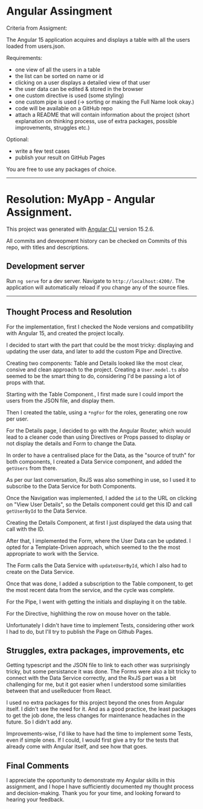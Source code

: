 # Angular Assingment

Criteria from Assigment:

The Angular 15 application acquires and displays a table with all the users loaded from users.json. 

Requirements:
 -  one view of all the users in a table
 -  the list can be sorted on name or id
 -  clicking on a user displays a detailed view of that user
 -  the user data can be edited & stored in the browser
 -  one custom directive is used (some styling)
 -  one custom pipe is used (-> sorting or making the Full Name look okay.)
 -  code will be available on a GitHub repo
 -  attach a README that will contain information about the project (short explanation on thinking process, use of extra packages, possible improvements, struggles etc.)

Optional:
 - write a few test cases
 - publish your result on GitHub Pages

You are free to use any packages of choice.


---


# Resolution: MyApp - Angular Assignment.

This project was generated with [Angular CLI](https://github.com/angular/angular-cli) version 15.2.6.

All commits and deveopment history can be checked on Commits of this repo, with titles and descriptions.


## Development server

Run `ng serve` for a dev server. Navigate to `http://localhost:4200/`. The application will automatically reload if you change any of the source files.


---

## Thought Process and Resolution

For the implementation, first I checked the Node versions and compatibility with Angular 15, and created the project locally. 

I decided to start with the part that could be the most tricky: displaying and updating the user data, and later to add the custom Pipe and Directive.

Creating two components: Table and Details looked like the most clear, consive and clean approach to the project. Creating a `User.model.ts` also seemed to be the smart thing to do, considering I'd be passing a lot of props with that.

Starting with the Table Component., I first made sure I could import the users from the JSON file, and display them.

Then I created the table, using a `*ngFor` for the roles, generating one row per user.

For the Details page, I decided to go with the Angular Router, which would lead to a cleaner code than using Directives or Props passed to display or not display the details and Form to change the Data.

In order to have a centralised place for the Data, as the "source of truth" for both components, I created a Data Service component, and added the `getUsers` from there.

As per our last conversation, RxJS was also something in use, so I used it to subscribe to the Data Service for both Components.

Once the Navigation was implemented, I added the `id` to the URL on clicking on "View User Details", so the Details component could get this ID and call `getUserById` to the Data Service. 

Creating the Details Component, at first I just displayed the data using that call with the ID. 

After that, I implemented the Form, where the User Data can be updated. I opted for a Template-Driven approach, which seemed to the the most appropriate to work with the Service.

The Form calls the Data Service with `updateUserById`, which I also had to create on the Data Service.

Once that was done, I added a subscription to the Table component, to get the most recent data from the service, and the cycle was complete.

For the Pipe, I went with getting the initials and displaying it on the table.

For the Directive, highlithing the row on mouse hover on the table.

Unfortunately I didn't have time to implement Tests, considering other work I had to do, but I'll try to publish the Page on Github Pages.


## Struggles, extra packages, improvements, etc

Getting typescript and the JSON file to link to each other was surprisingly tricky, but some persistance it was done. The Forms were also a bit tricky to connect with the Data Service correctly, and the RxJS part was a bit challenging for me, but it got easier when I understood some similarities between that and useReducer from React. 

I used no extra packages for this project beyond the ones from Angular itself. I didn't see the need for it. And as a good practice, the least packages to get the job done, the less changes for maintenance headaches in the future. So I didn't add any.

Improvements-wise, I'd like to have had the time to implement some Tests, even if simple ones. If I could, I would first give a try for the tests that already come with Angular itself, and see how that goes.


## Final Comments

I appreciate the opportunity to demonstrate my Angular skills in this assignment, and I hope I have sufficiently documented my thought process and decision-making. Thank you for your time, and looking forward to hearing your feedback.

